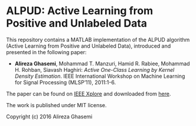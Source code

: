 # ALPUD: Active Learning from Positive and Unlabeled Data

This repository contains a MATLAB implementation of the ALPUD algorithm (Active Learning from Positive and Unlabeled Data), introduced and presented in the following paper:

- __Alireza Ghasemi__, Mohammad T. Manzuri, Hamid R. Rabiee, Mohammad H. Rohban, Siavash Haghiri: _Active One-Class Learning by Kernel Density Estimation_. IEEE International Workshop on Machine Learning for Signal Processing (MLSP’11), 2011:1-6.

The paper can be found on [IEEE Xplore](http://ieeexplore.ieee.org/xpls/abs_all.jsp?arnumber=6137386) and downloaded from [here](http://dml.ce.sharif.edu/dmlsite/sites/default/files/biblio_files/Active%20One-Class%20Learning%20By%20Kernel%20Density%20Estimation.pdf).

The work is published under MIT license. 

Copyright (c) 2016 Alireza Ghasemi
 

